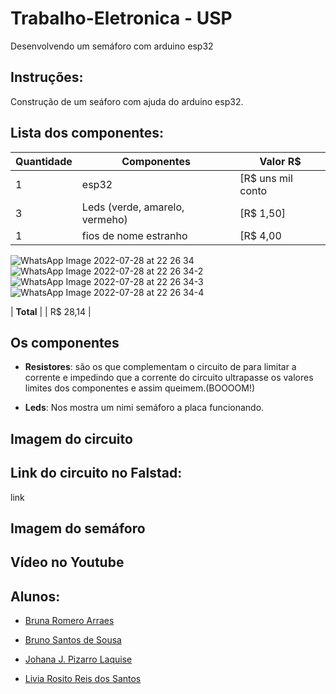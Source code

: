 # Trabalho-Eletronica - USP
Desenvolvendo um semáforo com arduino esp32

## Instruções:

Construção de um seáforo com ajuda do arduino esp32. 

## Lista dos componentes:
| Quantidade | Componentes        | Valor R$  |
|------------|--------------------|---------- |
| 1          | esp32              | [R$ uns mil conto|
| 3          | Leds (verde, amarelo, vermeho)    | [R$ 1,50] |
| 1          | fios de nome estranho       | [R$ 4,00|
![WhatsApp Image 2022-07-28 at 22 26 34](https://user-images.githubusercontent.com/102596180/181667182-42322e93-a556-4953-bf92-d2bce4db377b.jpeg)![WhatsApp Image 2022-07-28 at 22 26 34-2](https://user-images.githubusercontent.com/102596180/181667187-75c4988a-ba18-43b2-9712-560d60a6a598.jpeg)![WhatsApp Image 2022-07-28 at 22 26 34-3](https://user-images.githubusercontent.com/102596180/181667194-dfd94db3-e8ea-4ea7-94ef-764c92e9cecd.jpeg)![WhatsApp Image 2022-07-28 at 22 26 34-4](https://user-images.githubusercontent.com/102596180/181667198-e34d15d1-798a-466f-bfc7-6761b088b0cb.jpeg)





| **Total**  |                    |  R$ 28,14 |

## Os componentes

* **Resistores**: são os que complementam o circuito de para limitar a corrente e impedindo que a corrente do circuito ultrapasse os valores limites dos componentes e assim queimem.(BOOOOM!)

* **Leds**: Nos mostra um nimi semáforo a placa funcionando.

## Imagem do circuito

## Link do circuito no Falstad:
link


## Imagem do semáforo

## Vídeo no Youtube

## Alunos:
-  [Bruna Romero Arraes](https://github.com/bmarquescost)

-  [Bruno Santos de Sousa](https://github.com/brunox-sousa)

-  [Johana J. Pizarro Laquise](https://github.com/JohanaPizarroL)

-  [Livia Rosito Reis dos Santos](https://github.com/parg07)

